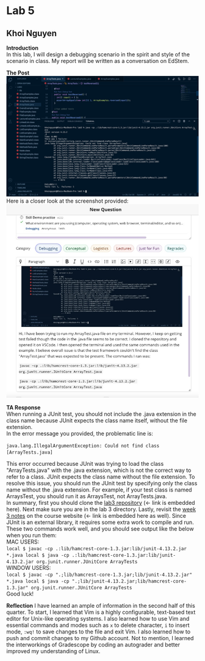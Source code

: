 # Lab 5
## Khoi Nguyen
**Introduction** <br>
In this lab, I will design a debugging scenario in the spirit and style of the scenario in class. My report will be written as a conversation on EdStem. <br>

**The Post** <br>
![Image](lab5.1.jpg) <br>
Here is a closer look at the screenshot provided: <br>
![Image](lab5.2.jpg) <br>

**TA Response** <br>
When running a JUnit test, you should not include the .java extension in the class name because JUnit expects the class name itself, without the file extension. <br>
In the error message you provided, the problematic line is: <br>

`java.lang.IllegalArgumentException: Could not find class [ArrayTests.java]`

This error occurred because JUnit was trying to load the class "ArrayTests.java" with the .java extension, which is not the correct way to refer to a class. JUnit expects the class name without the file extension. To resolve this issue, you should run the JUnit test by specifying only the class name without the .java extension. For example, if your test class is named ArraysTest, you should run it as ArraysTest, not ArrayTests.java. <br>
In summary, first you should clone the [lab3 repository](https://github.com/ucsd-cse15l-w23/lab3) (<- link is embedded here). Next make sure you are in the lab 3 directory. Lastly, revisit the [week 3 notes](https://ucsd-cse15l-s23.github.io/week/week3/) on the course website (<- link is embedded here as well). Since JUnit is an external library, it requires some extra work to compile and run. These two commands work well, and you should see output like the below when you run them: <br>
MAC USERS: <br>
`local $ javac -cp .:lib/hamcrest-core-1.3.jar:lib/junit-4.13.2.jar *.java
local $ java -cp .:lib/hamcrest-core-1.3.jar:lib/junit-4.13.2.jar org.junit.runner.JUnitCore ArrayTests`
<br>
WINDOW USERS: <br>
`local $ javac -cp ".;lib/hamcrest-core-1.3.jar;lib/junit-4.13.2.jar" *.java
local $ java -cp ".;lib/junit-4.13.2.jar;lib/hamcrest-core-1.3.jar" org.junit.runner.JUnitCore ArrayTests`
<br>
Good luck!
<br>

**Reflection**
I have learned an ample of information in the second half of this quarter. To start, I learned that Vim is a highly configurable, text-based text editor for Unix-like operating systems. I also learned how to use Vim and essential commands and modes such as `x` to delete character, `i` to insert mode, `:wq!` to save changes to the file and exit Vim. I also learned how to push and commit changes to my Github account. Not to mention, I learned the interworkings of Gradescope by coding an autograder and better improved my understanding of Linux.
